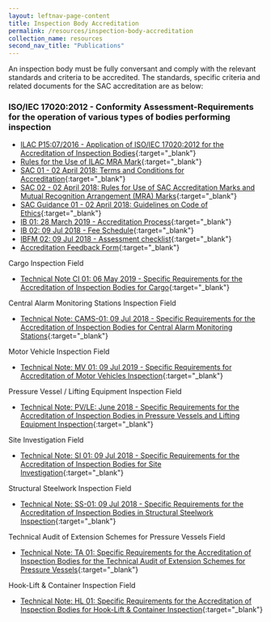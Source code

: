 ```yaml
---
layout: leftnav-page-content
title: Inspection Body Accreditation
permalink: /resources/inspection-body-accreditation
collection_name: resources
second_nav_title: "Publications"
---
```


An inspection body must be fully conversant and comply with the relevant standards and criteria to be accredited. The standards, specific criteria and related documents for the SAC accreditation are as below:
### ISO/IEC 17020:2012 - Conformity Assessment-Requirements for the operation of various types of bodies performing inspection

* [ILAC P15:07/2016 - Application of ISO/IEC 17020:2012 for the Accreditation of Inspection Bodies](/files/sac_documents/inspection_body_accreditation/ILAC_P15_07_2016.pdf){:target="_blank"}
* [Rules for the Use of ILAC MRA Mark](/files/sac_documents/inspection_body_accreditation/ILAC_R7_05_2015-Rules-for-the-Use-of-the-ILAC-MRA-Mark1.pdf){:target="_blank"}
* [SAC 01 - 02 April 2018: Terms and Conditions for Accreditation](/files/sac_documents/SAC%2001%20%2802%20April%202018%29.pdf){:target="_blank"}
* [SAC 02 - 02 April 2018: Rules for Use of SAC Accreditation Marks and Mutual Recognition Arrangement (MRA) Marks](/files/sac_documents/SAC%2002%20-%20SAC%20and%20MRA%20Marks%20%2802%20April%202018%29.pdf){:target="_blank"}
* [SAC Guidance 01 - 02 April 2018: Guidelines on Code of Ethics](/files/sac_documents/SAC%20Guidance%2001%20-%20Guidelines%20on%20Code%20of%20Ethics%20%2802%20April%202018%29.pdf){:target="_blank"}
* [IB 01: 28 March 2019 - Accreditation Process](/files/sac_documents/inspection_body_accreditation/IB%2001%20%2828%20March%202019%29.pdf){:target="_blank"}
* [IB 02: 09 Jul 2018 - Fee Schedule](/files/sac_documents/inspection_body_accreditation/IB%2002%20Fee%20Schedule%20%2809%20July%202018%29.pdf){:target="_blank"}
* [IBFM 02: 09 Jul 2018 - Assessment checklist](/files/sac_documents/inspection_body_accreditation/IBFM%2002_Assessment%20Checklist%20%2809%20July%202018%29.docx){:target="_blank"}
* [Accreditation Feedback Form](/files/sac_documents/SACFM10%20-%20AC%20feedback%20form%2002%20April%202018.doc){:target="_blank"}
 
  
Cargo Inspection Field 
* [Technical Note CI 01: 06 May 2019 - Specific Requirements for the Accreditation of Inspection Bodies for Cargo](/files/sac_documents/inspection_body_accreditation/CI%2001%20%286%20May%202019%29.pdf){:target="_blank"}

Central Alarm Monitoring Stations Inspection Field 
* [Technical Note: CAMS-01: 09 Jul 2018 - Specific Requirements for the Accreditation of Inspection Bodies for Central Alarm Monitoring Stations](/files/sac_documents/inspection_body_accreditation/CAMS%2001%20%2809%20July%202018%29.pdf){:target="_blank"}
 
Motor Vehicle Inspection Field 
* [Technical Note: MV 01: 09 Jul 2019 - Specific Requirements for Accreditation of Motor Vehicles Inspection](/files/sac_documents/inspection_body_accreditation/MV%2001%20%2809%20July%202018%29.pdf){:target="_blank"}
 
Pressure Vessel / Lifting Equipment Inspection Field
* [Technical Note: PV/LE: June 2018 - Specific Requirements for the Accreditation of Inspection Bodies in Pressure Vessels and Lifting Equipment Inspection](/files/sac_documents/inspection_body_accreditation/Technical%20Note%20PVLE%2001%20%2805%20June%202018%29.pdf){:target="_blank"}
 
Site Investigation Field
* [Technical Note: SI 01: 09 Jul 2018 - Specific Requirements for the Accreditation of Inspection Bodies for Site Investigation](/files/sac_documents/inspection_body_accreditation/SI%2001%20%2809%20July%202018%29.pdf){:target="_blank"}

Structural Steelwork Inspection Field 
* [Technical Note: SS-01: 09 Jul 2018 - Specific Requirements for the Accreditation of Inspection Bodies in Structural Steelwork Inspection](/files/sac_documents/inspection_body_accreditation/SS%2001%20%2809%20July%202018%29.pdf){:target="_blank"}
 
Technical Audit of Extension Schemes for Pressure Vessels Field 
* [Technical Note: TA 01: Specific Requirements for the Accreditation of Inspection Bodies for the Technical Audit of Extension Schemes for Pressure Vessels](/files/sac_documents/inspection_body_accreditation/TA01%20%2809%20July%202018%29.pdf){:target="_blank"}
  
Hook-Lift & Container Inspection Field 
* [Technical Note: HL 01: Specific Requirements for the Accreditation of Inspection Bodies for Hook-Lift & Container Inspection](https://www.sac-accreditation.gov.sg/Resources/sac_documents/Documents/Inspection_Bodies/Related_Documents/HL01%20%2809%20July%202018%29.pdf){:target="_blank"}
